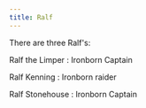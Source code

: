 ```yaml
---
title: Ralf
---
```


There are three Ralf's:

Ralf the Limper : Ironborn Captain

Ralf Kenning : Ironborn raider

Ralf Stonehouse : Ironborn Captain


